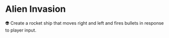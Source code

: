 # Alien Invasion
👽 Create a rocket ship that  moves right and left and fires bullets in response to player input.

